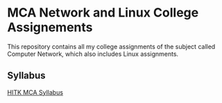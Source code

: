 # MCA Network and Linux College Assignements

This repository contains all my college assignments of the subject called Computer Network, which also includes Linux assignments.

## Syllabus

[HITK MCA Syllabus](https://www.heritageit.edu/PDF/MCA_(2Years)_Jun-2021.pdf)